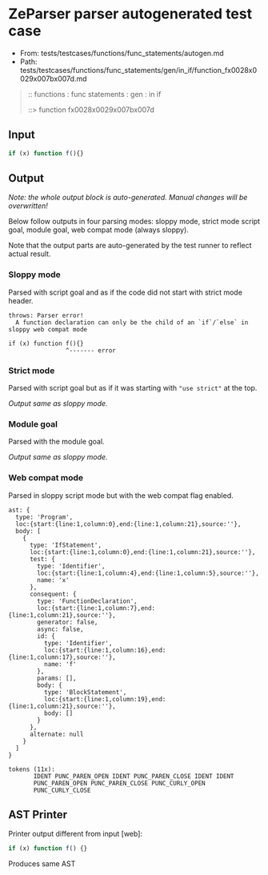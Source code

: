 # ZeParser parser autogenerated test case

- From: tests/testcases/functions/func_statements/autogen.md
- Path: tests/testcases/functions/func_statements/gen/in_if/function_fx0028x0029x007bx007d.md

> :: functions : func statements : gen : in if
>
> ::> function fx0028x0029x007bx007d

## Input


`````js
if (x) function f(){}
`````

## Output

_Note: the whole output block is auto-generated. Manual changes will be overwritten!_

Below follow outputs in four parsing modes: sloppy mode, strict mode script goal, module goal, web compat mode (always sloppy).

Note that the output parts are auto-generated by the test runner to reflect actual result.

### Sloppy mode

Parsed with script goal and as if the code did not start with strict mode header.

`````
throws: Parser error!
  A function declaration can only be the child of an `if`/`else` in sloppy web compat mode

if (x) function f(){}
                ^------- error
`````

### Strict mode

Parsed with script goal but as if it was starting with `"use strict"` at the top.

_Output same as sloppy mode._

### Module goal

Parsed with the module goal.

_Output same as sloppy mode._

### Web compat mode

Parsed in sloppy script mode but with the web compat flag enabled.

`````
ast: {
  type: 'Program',
  loc:{start:{line:1,column:0},end:{line:1,column:21},source:''},
  body: [
    {
      type: 'IfStatement',
      loc:{start:{line:1,column:0},end:{line:1,column:21},source:''},
      test: {
        type: 'Identifier',
        loc:{start:{line:1,column:4},end:{line:1,column:5},source:''},
        name: 'x'
      },
      consequent: {
        type: 'FunctionDeclaration',
        loc:{start:{line:1,column:7},end:{line:1,column:21},source:''},
        generator: false,
        async: false,
        id: {
          type: 'Identifier',
          loc:{start:{line:1,column:16},end:{line:1,column:17},source:''},
          name: 'f'
        },
        params: [],
        body: {
          type: 'BlockStatement',
          loc:{start:{line:1,column:19},end:{line:1,column:21},source:''},
          body: []
        }
      },
      alternate: null
    }
  ]
}

tokens (11x):
       IDENT PUNC_PAREN_OPEN IDENT PUNC_PAREN_CLOSE IDENT IDENT
       PUNC_PAREN_OPEN PUNC_PAREN_CLOSE PUNC_CURLY_OPEN
       PUNC_CURLY_CLOSE
`````


## AST Printer

Printer output different from input [web]:

````js
if (x) function f() {}
````

Produces same AST

